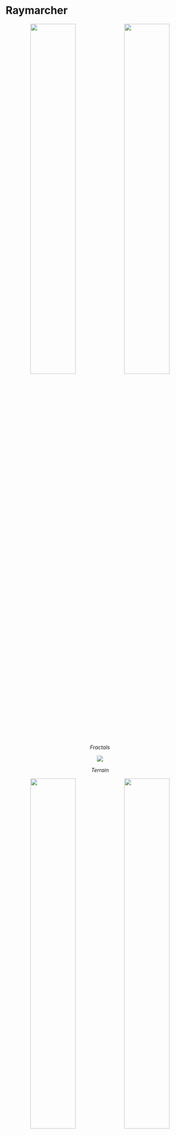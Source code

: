 # Raymarcher

<p align="center">
  <img src="./output/fractals/top.png" width="49%" />
  <img src="./output/fractals/top2.png" width="49%"/>
</p>
<p align="center">
  <em> Fractals</em>
</p>

<p align="center">
  <img src="./output/procedural/top3.png">
</p>
<p align="center">
  <em> Terrain</em>
</p>

<p align="center" float="left">
  <img src="./output/procedural/top4.png" width="49%" />
  <img src="./output/procedural/top5.png" width="49%"/>
</p>
<p align="center">
  <em> Clouds </em>
</p>

<p align="center">
  <img src="./output/procedural/top6.png">
</p>
<p align="center">
  <em> Clouds + Terrain</em>
</p>

- [Getting Started](#getting-started)
  - [Raymarching Algorithm](#raymarching-algorithm)
- [Raymarcher Implementation](#raymarcher-implementation)
  - [Simple SDFs](#simple-sdfs)
  - [Soft Shadow](#soft-shadow)
  - [Reflection and Refraction](#reflection-and-refraction)
  - [Ambient Occulusion](#ambient-occulusion)
  - [Fast Approximate Anti-Aliasing](#fast-approximate-anti-aliasing)
  - [Sky Box](#sky-box)
  - [Area Lights](#area-lights)
  - [High Dynamic Range](#high-dynamic-range-hdr)
  - [Bloom](#bloom)
- [Fractal Generation](#fractal-generation)
  - [Mandelbrot Set](#mandelbrot-set)
  - [Mandelbulb](#mandelbulb)
  - [Julia Set](#julia-set)
  - [Menger Sponge](#menger-sponge)
- [Procedural Rendering](#procedural-rendering)
  - [Terrain](#terrain)
- [Volumetric Rendering](#volumetric-rendering)
  - [Clouds](#clouds)

# Getting Started

## Raymarching Algorithm

- Ray marching is a technique used in computer graphics, particularly in the context of **ray tracing** and **volume rendering**. It's a method for rendering 3D scenes by simulating the path of rays of light as they travel through a scene.
- In traditional ray tracing, rays are traced from the camera into the scene, and intersections with surfaces are calculated. Ray marching, on the other hand, is used when dealing with complex or implicit surfaces that cannot be easily represented by explicit equations.
- Instead of finding an explicit intersection point with a surface, the algorithm marches along the ray in small steps, testing for intersection at each step. This involves evaluating a distance function, often called a "**signed distance function**" (SDF), which gives the distance from a point in space to the nearest surface.
<p align="center">
    <img src="./output/misc/sdf.png">
</p>

- SDF returns a negative value if we are inside the object. Conversely, it returns a positive value if we are outside
- The algorithm iteratively steps along the ray using the SDF until it finds a point close enough to the surface (i.e., where the SDF value is close to zero). At this point, it considers the ray to have intersected with the surface.
<p align="center">
    <img src="./output/misc/march.png">
</p>
- Once an intersection point is found, shading calculations are performed to determine the final color of the pixel.
- Since each object in the scene is represented as an SDF, raymarching is easily parallelizable!

# Raymarcher Implementation

## Simple SDFs

- Using QtCreator and OpenGL pipeline, we have created a shader that can render simple objects.

|           Sphere SDF            |           Cone SDF            |
| :-----------------------------: | :---------------------------: |
| ![](./output/simple/sphere.gif) | ![](./output/simple/cone.gif) |

|           Cube SDF            |            Cyinder SDF            |
| :---------------------------: | :-------------------------------: |
| ![](./output/simple/cube.gif) | ![](./output/simple/cylinder.gif) |

|           Torus SDF            |           Capsule SDF            |
| :----------------------------: | :------------------------------: |
| ![](./output/simple/torus.gif) | ![](./output/simple/capsule.gif) |

|           Hectahedron SDF            |           Deathstar SDF            |
| :----------------------------------: | :--------------------------------: |
| ![](./output/simple/hectahedron.gif) | ![](./output/simple/deathstar.gif) |

## Soft Shadow

- Optionally, you can redner a scene with **soft shadow**. The way it works is instead of shading the shadowed fragments uniformly, we vary the values based on how close the ray is to hitting an object. In other words, if the shadow ray was very close to hitting an object it will have a darker value.
- The way we do this is for each fragment that we want to shade, we march a ray towards the light source $x$ times. If a ray intersects, then the darkness value is scaled based on the distance it marched from the original intersection point

|            Hard Shadow             |            Soft Shadow             |
| :--------------------------------: | :--------------------------------: |
| ![](./output/misc/hard_shadow.png) | ![](./output/misc/soft_shadow.png) |

## Reflection and Refraction

- Some objects have materials that are inherently reflective or transparent. To reflect that, reflection and refraction are also implemented. Since GLSL does not allow recursive lighting computatoin, the way these are calculated are not strictly correct. Due to time constraints, we decided to stick with a "good enough" answer

|      No Reflection/Refraction       |      With Reflection/Refraction      |
| :---------------------------------: | :----------------------------------: |
| ![](./output/misc/no_refl_refr.png) | ![](./output/misc/yes_refl_refr.png) |

## Ambient Occulusion

- Objects that have ambient color will use that value uniformly across all its surfaces. However, if the surface is somewhat hidden by other surfaces, it should appear less bright compared to the less covered surfaces. Ambient Occulusion takes into account this "coveredness" of the surface.
- Pay close attention to the bases of each hectahedrons. The one with Ambient Occulusion is less bright as it is more covered.

|  Without Ambient Occulusion  |    With Ambient Occulusion    |
| :--------------------------: | :---------------------------: |
| ![](./output/misc/no_ao.png) | ![](./output/misc/yes_ao.png) |

## Fast Approximate Anti-Aliasing

- With one ray per output scene pixel, we will have the jaggies due to the finite resolution. FXAA, which is a post-processing technique, aims to provide a fast and efficient way to smooth out these jagged edges, improving the overall visual quality of rendered images.
- If enabled, we render the raymarched texture offline and feed it into the FXAA shader, which in turns evaluates pixel colors and adjusts them based on the analysis of local contrast and edge information.

<p align="center">

|                   Without FXAA                    |                     With FXAA                      |
| :-----------------------------------------------: | :------------------------------------------------: |
| <img src = "./output/misc/no_fxaa.png" width=300> | <img src = "./output/misc/yes_fxaa.png" width=300> |

</p>

## Sky Box

- Using Cube Map, we simulate an external environment. Cube Map is basically a bounding cube with 6 textures (1 for each cube face) that describe the world around you.
- As a POC, we only implemented **static Sky Box**.
- Whenever a ray misses an SDF, we sample from this cube map using the Ray Direction as the uv coordinate.
- Just by this simple trick, and combined with reflection and refraction, we get pretty stunning results.

|            Beach             |            Island             | Night Sky                       |
| :--------------------------: | :---------------------------: | :------------------------------ |
| ![](./output/misc/beach.png) | ![](./output/misc/island.png) | ![](./output/misc/nightsky.png) |

## Area Lights

<p align="center">
    <img src="./output/misc/area_light.png">
</p>

- Simple Area Lights implemented based on [this](https://learnopengl.com/Guest-Articles/2022/Area-Lights) amazing guest article.
- For getting shadow effects, we sample configurable number of rays from the rectangle surface of the light source and average their contributions.
- We also note that area light sources themselves need to be rendered into the scene.

<p align="center">
    <img src="./output/misc/area_light.gif">
</p>

## High Dynamic Range (HDR)

- In fragment shader, the output color value is clamped to [0, 1] range by default. So what happens if we have a very bright light source (like the sun)? Even when the fragments near the light have different values that are all larger than 1, then all get assigned the clamped value of 1 in the end.
- Using HDR, we render the scene without clamping the color values by using a color attachment with RGBA16F.
- In the second pass, we perform a Reinhard tone mapping.
- Additionally, we test with different exposure values to adjust how much detail we wished to keep

|            No HDR             |      HDR with exposure = 0.5       |      HDR with exposure = 0.25       |
| :---------------------------: | :--------------------------------: | :---------------------------------: |
| ![](./output/misc/no_hdr.png) | ![](./output/misc/hdr_exp_0.5.png) | ![](./output/misc/hdr_exp_0.25.png) |

## Bloom

- The bloom effect is typically applied to parts of an image that are significantly brighter than their surroundings. When a light source in a scene exceeds a certain intensity threshold, the bloom effect causes light to bleed into surrounding areas, creating a halo or glow around the bright object.
- To achieve this, we attach an additional color buffer to the custom FBO to store fragments that exceed certain color threshold. Then in the second pass, we apply a blur filter on that color buffer to achieve the halo effect. In the final pass, we combine the two color buffers.
  ![](./output/misc/bloom.png)
- Combined with Area Lights, we distincly see the visual differences

|          Without Bloom          |          With Bloom          |
| :-----------------------------: | :--------------------------: |
| ![](./output/misc/no_bloom.gif) | ![](./output/misc/bloom.gif) |

# Fractal Generation

- Once we have the basic raymarcher, we can render many interesting objects. Below, we explored different kinds of fractals.

## Mandelbrot set

- The Mandelbrot set is a set of points in a complex plane that has a particular property. It is defined by iterating a simple mathematical formula on each point in the complex plane and determining whether the result remains bounded or not.
- The formula is given by
  $$z_{n+1} = z_{n}^{2} + c$$
- In other words, Mandelbrob set is set of all points that does not diverge to infinity as you increase $n$ to infinity.
- Since we cannot run until infinity, we define the max steps to be $256$ and divergence criteria to be $200$ measured from the center. Rendering this in 2D space, we obtain the below image.
<p align="center">
  <img src="./output/fractals/mandelbrot.png">
</p>

## Mandelbulb

- Mandelbulb is a three-dimensional analogue of the above Mandelbrot set.
- The formula for generating points in the Mandelbulb fractal involves iterating a mathematical function (described below) on points in 3D space, and determining whether the resulting values stay within certain bounds or diverge. This process is typically repeated for each ray. For our project, the iteretion count is set to $20$.
- Starting at position $z_{0}$, we obtain the next position $z_{1}$ by solving the below formula for certain value of c.
  $$z_{n+1} = z_{n}^{p} + c$$
- For a typical Mandelbulb, $n=8$ and $c=z_{0}$ (like the one at the very top of this file!).
- Below is a gif obtained by incrementing the $p$ from $1$ to $30$.

<p align="center">
  <img src="./output/fractals/mandelbulb.gif">
</p>

## Julia Set

- Julia set is almost the same as Mandelbulb set. The only differece is that Julia sets are generally two-dimensional.
  $$z_{n+1}=z_{n}^{2}+c$$
- The $c$ term above is called **Julia seed** and we experiment with different julia seeds.
- You can generate random seed from the UI when a fractal is loaded.

|                 1                 |                 2                 |                 3                 |
| :-------------------------------: | :-------------------------------: | :-------------------------------: |
| ![](./output/fractals/julia1.png) | ![](./output/fractals/julia2.png) | ![](./output/fractals/julia3.png) |

## Menger Sponge

- A Menger sponge is a three-dimensional fractal, specifically a sponge-like structure with an infinite surface area and zero volume.
- With SDF, we can simulate a Menger sponge by performing a set of operations on SDFs.
- Start with a cube. We can then define a cross and subtract the cross from a cube to create a box with cross-shaped hole in it. We can then itereate this process.

|           Normal Menger Sponge           | Menger Sponge with rotation applied to point p |
| :--------------------------------------: | :--------------------------------------------: |
| ![](./output/fractals/mengersponge0.png) |    ![](./output/fractals/mengersponge1.png)    |

## Sierpinski Triangle

- Finally, we have Sharpinski Triangle, which we achieved by iteratively folding the space along x, y, and z plane.
<p align="center">
  <img src="./output/fractals/sierpinski.png">
</p>

# Procedural Rendering

## Terrain

- To create organic terrain patterns, our initial attempt used **Fractal Brownian Motion**.
  - FBM composes noises to produce more fine-grained looking results.
  - We start with a simple base noise with initial amplitude and frequency.
  - With each iteration (called an _octave_), we apply the same noise with decreased amplitude and increased the frequency
- This approach of looping however led to sharp decrease in our frame rate as we increased the number of octaves.
- Referring to this [article](https://iquilezles.org/articles/morenoise/), our next attempt was based on a "tweaked" version of FBM.
  - It samples grayscaled noise texture at various points and interpolate between them.
  - But instead of directly using those values, we use the derivative of them to capture the rate of change
- Below are the naive rendering of terrains

|               Octave 4               |               Octave 5               |
| :----------------------------------: | :----------------------------------: |
| ![](./output/procedural/octave4.png) | ![](./output/procedural/octave5.png) |

- We immediately notice that there are black spots in the terrain due to rays overshooting the surface.
- Adding some basic coloring and scaling back the distance ray travels based on the steepness of the terrain, we get the terrain below

<p align="center">
  <img src="output/procedural/fix_overshoot.png">
</p>

- With fully fledged coloring based on the height of the intersection point and the normal, we get a beautiful scene like the one below

<p align="center">
  <img src="output/procedural/terrain_colored.png">
</p>

# Volumetric Rendering

- The real strength of raymarching is its ability to render participating media such as fog, smoke, clouds and other volumetric effects.
- To achive this, we shoot a ray normally, but instead of stopping whenever we hit an object, we _march_ through it.

<p align="center">
  <img src="output/procedural/volumetric_1.gif">
</p>

- We then accumulate the sampled values along the ray, taking into account the density and color of the participating medium.

## Cloud

- Using the same noise texture, we can render clouds very easily.

<p align="center">
  <img src="output/procedural/cloud.png">
</p>
